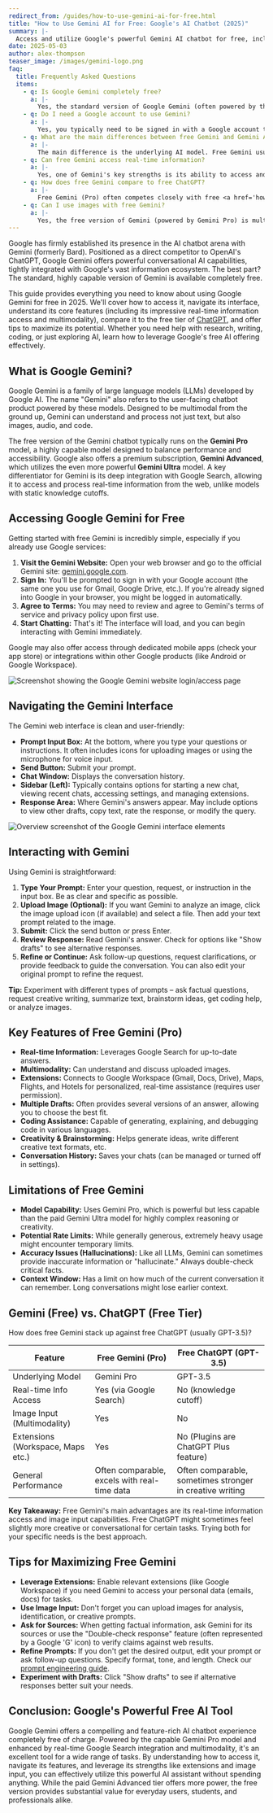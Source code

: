 ```yaml
---
redirect_from: /guides/how-to-use-gemini-ai-for-free.html
title: "How to Use Gemini AI for Free: Google's AI Chatbot (2025)"
summary: |-
  Access and utilize Google's powerful Gemini AI chatbot for free, including its multimodal features.
date: 2025-05-03
author: alex-thompson
teaser_image: /images/gemini-logo.png
faq:
  title: Frequently Asked Questions
  items:
    - q: Is Google Gemini completely free?
      a: |-
        Yes, the standard version of Google Gemini (often powered by the Gemini Pro model) is free to use. Google also offers a paid subscription called 'Gemini Advanced' which provides access to their most capable model (like Gemini Ultra) and other benefits.
    - q: Do I need a Google account to use Gemini?
      a: |-
        Yes, you typically need to be signed in with a Google account to use Gemini. This allows you to save your chat history and access personalized features and extensions.
    - q: What are the main differences between free Gemini and Gemini Advanced?
      a: |-
        The main difference is the underlying AI model. Free Gemini usually uses Gemini Pro, while Gemini Advanced uses the more powerful Gemini Ultra model, offering better reasoning, creativity, and coding capabilities. Advanced may also include integration benefits within Google Workspace.
    - q: Can free Gemini access real-time information?
      a: |-
        Yes, one of Gemini's key strengths is its ability to access and process real-time information from Google Search, making its knowledge more up-to-date compared to models with fixed knowledge cutoffs. It can also connect to Google services like Maps, Flights, and Workspace via extensions.
    - q: How does free Gemini compare to free ChatGPT?
      a: |-
        Free Gemini (Pro) often competes closely with free <a href='how-to-use-chatgpt-for-free.html'>ChatGPT</a> (GPT-3.5). Gemini generally has better access to real-time information via Google Search integration. ChatGPT might sometimes be preferred for creative writing tasks. Performance can vary depending on the specific task, so trying both is recommended.
    - q: Can I use images with free Gemini?
      a: |-
        Yes, the free version of Gemini (powered by Gemini Pro) is multimodal, meaning you can upload images as part of your prompt and ask questions about them or have Gemini analyze them. This is a significant feature available in the free tier.
---
```

Google has firmly established its presence in the AI chatbot arena with Gemini (formerly Bard). Positioned as a direct competitor to OpenAI's ChatGPT, Google Gemini offers powerful conversational AI capabilities, tightly integrated with Google's vast information ecosystem. The best part? The standard, highly capable version of Gemini is available completely free.

This guide provides everything you need to know about using Google Gemini for free in 2025. We'll cover how to access it, navigate its interface, understand its core features (including its impressive real-time information access and multimodality), compare it to the free tier of [ChatGPT](/how-to-use-chatgpt-for-free/), and offer tips to maximize its potential. Whether you need help with research, writing, coding, or just exploring AI, learn how to leverage Google's free AI offering effectively.

## What is Google Gemini?

Google Gemini is a family of large language models (LLMs) developed by Google AI. The name "Gemini" also refers to the user-facing chatbot product powered by these models. Designed to be multimodal from the ground up, Gemini can understand and process not just text, but also images, audio, and code.

The free version of the Gemini chatbot typically runs on the **Gemini Pro** model, a highly capable model designed to balance performance and accessibility. Google also offers a premium subscription, **Gemini Advanced**, which utilizes the even more powerful **Gemini Ultra** model. A key differentiator for Gemini is its deep integration with Google Search, allowing it to access and process real-time information from the web, unlike models with static knowledge cutoffs.

## Accessing Google Gemini for Free

Getting started with free Gemini is incredibly simple, especially if you already use Google services:

1.  **Visit the Gemini Website:** Open your web browser and go to the official Gemini site: [gemini.google.com](https://gemini.google.com/).
2.  **Sign In:** You'll be prompted to sign in with your Google account (the same one you use for Gmail, Google Drive, etc.). If you're already signed into Google in your browser, you might be logged in automatically.
3.  **Agree to Terms:** You may need to review and agree to Gemini's terms of service and privacy policy upon first use.
4.  **Start Chatting:** That's it! The interface will load, and you can begin interacting with Gemini immediately.

Google may also offer access through dedicated mobile apps (check your app store) or integrations within other Google products (like Android or Google Workspace).

![Screenshot showing the Google Gemini website login/access page](/images/gemini-free-access-page.png)

## Navigating the Gemini Interface

The Gemini web interface is clean and user-friendly:

*   **Prompt Input Box:** At the bottom, where you type your questions or instructions. It often includes icons for uploading images or using the microphone for voice input.
*   **Send Button:** Submit your prompt.
*   **Chat Window:** Displays the conversation history.
*   **Sidebar (Left):** Typically contains options for starting a new chat, viewing recent chats, accessing settings, and managing extensions.
*   **Response Area:** Where Gemini's answers appear. May include options to view other drafts, copy text, rate the response, or modify the query.

![Overview screenshot of the Google Gemini interface elements](/images/gemini-free-interface-overview.png)

## Interacting with Gemini

Using Gemini is straightforward:

1.  **Type Your Prompt:** Enter your question, request, or instruction in the input box. Be as clear and specific as possible.
2.  **Upload Image (Optional):** If you want Gemini to analyze an image, click the image upload icon (if available) and select a file. Then add your text prompt related to the image.
3.  **Submit:** Click the send button or press Enter.
4.  **Review Response:** Read Gemini's answer. Check for options like "Show drafts" to see alternative responses.
5.  **Refine or Continue:** Ask follow-up questions, request clarifications, or provide feedback to guide the conversation. You can also edit your original prompt to refine the request.

<div class="callout callout-tip">
    <strong>Tip:</strong> Experiment with different types of prompts – ask factual questions, request creative writing, summarize text, brainstorm ideas, get coding help, or analyze images.
</div>

## Key Features of Free Gemini (Pro)

*   **Real-time Information:** Leverages Google Search for up-to-date answers.
*   **Multimodality:** Can understand and discuss uploaded images.
*   **Extensions:** Connects to Google Workspace (Gmail, Docs, Drive), Maps, Flights, and Hotels for personalized, real-time assistance (requires user permission).
*   **Multiple Drafts:** Often provides several versions of an answer, allowing you to choose the best fit.
*   **Coding Assistance:** Capable of generating, explaining, and debugging code in various languages.
*   **Creativity & Brainstorming:** Helps generate ideas, write different creative text formats, etc.
*   **Conversation History:** Saves your chats (can be managed or turned off in settings).

## Limitations of Free Gemini

*   **Model Capability:** Uses Gemini Pro, which is powerful but less capable than the paid Gemini Ultra model for highly complex reasoning or creativity.
*   **Potential Rate Limits:** While generally generous, extremely heavy usage might encounter temporary limits.
*   **Accuracy Issues (Hallucinations):** Like all LLMs, Gemini can sometimes provide inaccurate information or "hallucinate." Always double-check critical facts.
*   **Context Window:** Has a limit on how much of the current conversation it can remember. Long conversations might lose earlier context.

## Gemini (Free) vs. ChatGPT (Free Tier)

How does free Gemini stack up against free ChatGPT (usually GPT-3.5)?

| Feature | Free Gemini (Pro) | Free ChatGPT (GPT-3.5) |
| --- | --- | --- |
| Underlying Model | Gemini Pro | GPT-3.5 |
| Real-time Info Access | Yes (via Google Search) | No (knowledge cutoff) |
| Image Input (Multimodality) | Yes | No  |
| Extensions (Workspace, Maps etc.) | Yes | No (Plugins are ChatGPT Plus feature) |
| General Performance | Often comparable, excels with real-time data | Often comparable, sometimes stronger in creative writing |

**Key Takeaway:** Free Gemini's main advantages are its real-time information access and image input capabilities. Free ChatGPT might sometimes feel slightly more creative or conversational for certain tasks. Trying both for your specific needs is the best approach.

## Tips for Maximizing Free Gemini

*   **Leverage Extensions:** Enable relevant extensions (like Google Workspace) if you need Gemini to access your personal data (emails, docs) for tasks.
*   **Use Image Input:** Don't forget you can upload images for analysis, identification, or creative prompts.
*   **Ask for Sources:** When getting factual information, ask Gemini for its sources or use the "Double-check response" feature (often represented by a Google 'G' icon) to verify claims against web results.
*   **Refine Prompts:** If you don't get the desired output, edit your prompt or ask follow-up questions. Specify format, tone, and length. Check our [prompt engineering guide](/how-to-master-prompt-engineering/).
*   **Experiment with Drafts:** Click "Show drafts" to see if alternative responses better suit your needs.

## Conclusion: Google's Powerful Free AI Tool

Google Gemini offers a compelling and feature-rich AI chatbot experience completely free of charge. Powered by the capable Gemini Pro model and enhanced by real-time Google Search integration and multimodality, it's an excellent tool for a wide range of tasks. By understanding how to access it, navigate its features, and leverage its strengths like extensions and image input, you can effectively utilize this powerful AI assistant without spending anything. While the paid Gemini Advanced tier offers more power, the free version provides substantial value for everyday users, students, and professionals alike.